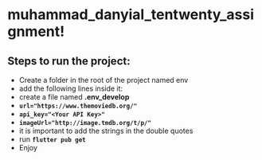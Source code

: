 # muhammad_danyial_tentwenty_assignment!

## Steps to run the project:

 - Create a folder in the root of the project named env
 - add the following lines inside it:
 - create a file named **.env_develop**
 - **`url="https://www.themoviedb.org/"`**
 - **`api_key="<Your API Key>"`**
 - **`imageUrl="http://image.tmdb.org/t/p/"`**
 - it is important to add the strings in the double quotes
 - run **`flutter pub get`**
 - Enjoy
